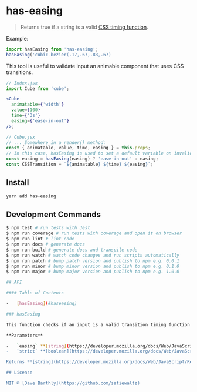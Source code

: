 # has-easing

> Returns true if a string is a valid [CSS timing function](https://developer.mozilla.org/en-US/docs/Web/CSS/single-transition-timing-function).

Example:

```js
import hasEasing from 'has-easing';
hasEasing('cubic-bezier(.17,.67,.83,.67)
```

This tool is useful to validate input an animable component that uses CSS transitions.

```jsx
// Index.jsx
import Cube from 'cube';

<Cube
  animatable={'width'}
  value={100}
  time={'3s'}
  easing={'ease-in-out'}
/>;

// Cube.jsx
// ... Somewhere in a render() method:
const { animatable, value, time, easing } = this.props;
// In this case, hasEasing is used to set a default variable on invalid input:
const easing = hasEasing(easing) ? 'ease-in-out' : easing;
const CSSTransition = `${animatable} ${time} ${easing}`;
```

## Install

```sh
yarn add has-easing
```

## Development Commands

```sh
$ npm test # run tests with Jest
$ npm run coverage # run tests with coverage and open it on browser
$ npm run lint # lint code
$ npm run docs # generate docs
$ npm run build # generate docs and transpile code
$ npm run watch # watch code changes and run scripts automatically
$ npm run patch # bump patch version and publish to npm e.g. 0.0.1
$ npm run minor # bump minor version and publish to npm e.g. 0.1.0
$ npm run major # bump major version and publish to npm e.g. 1.0.0

## API

#### Table of Contents

-   [hasEasing](#haseasing)

### hasEasing

This function checks if an input is a valid transition timing function.

**Parameters**

-   `easing` **[string](https://developer.mozilla.org/docs/Web/JavaScript/Reference/Global_Objects/String)** String to check if it's a valid timing function.
-   `strict` **[boolean](https://developer.mozilla.org/docs/Web/JavaScript/Reference/Global_Objects/Boolean)** Boolean if true throws errors on invalid input.

Returns **[string](https://developer.mozilla.org/docs/Web/JavaScript/Reference/Global_Objects/String)** The timing function passed in.

## License

MIT © [Dave Barthly](https://github.com/satiewaltz)
```
